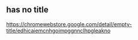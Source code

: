 ## has no title
https://chromewebstore.google.com/detail/empty-title/edhicaiemcnhgoimpggnnclhpgleakno


